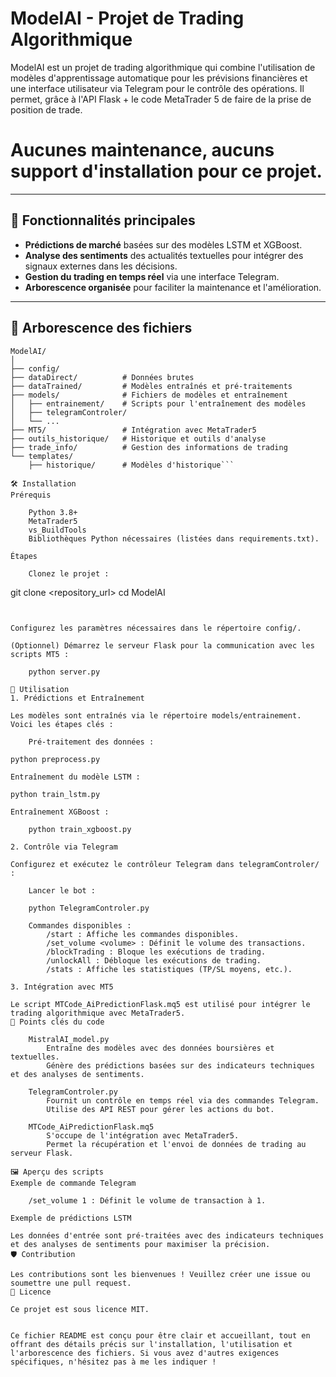 # ModelAI - Projet de Trading Algorithmique

ModelAI est un projet de trading algorithmique qui combine l'utilisation de modèles d'apprentissage automatique pour les prévisions financières et une interface utilisateur via Telegram pour le contrôle des opérations. Il permet, grâce à l'API Flask + le code MetaTrader 5 de faire de la prise de position de trade.

# Aucunes maintenance, aucuns support d'installation pour ce projet.

---

## 🚀 Fonctionnalités principales

- **Prédictions de marché** basées sur des modèles LSTM et XGBoost.
- **Analyse des sentiments** des actualités textuelles pour intégrer des signaux externes dans les décisions.
- **Gestion du trading en temps réel** via une interface Telegram.
- **Arborescence organisée** pour faciliter la maintenance et l'amélioration.

---

## 📂 Arborescence des fichiers

```plaintext
ModelAI/
│
├── config/
├── dataDirect/          # Données brutes
├── dataTrained/         # Modèles entraînés et pré-traitements
├── models/              # Fichiers de modèles et entraînement
│   ├── entrainement/    # Scripts pour l'entraînement des modèles
│   ├── telegramControler/
│   └── ...
├── MT5/                 # Intégration avec MetaTrader5
├── outils_historique/   # Historique et outils d'analyse
├── trade_info/          # Gestion des informations de trading
└── templates/
    ├── historique/      # Modèles d'historique```

🛠️ Installation
Prérequis

    Python 3.8+
    MetaTrader5
    vs_BuildTools
    Bibliothèques Python nécessaires (listées dans requirements.txt).

Étapes

    Clonez le projet :
```
git clone <repository_url>
cd ModelAI
```


Configurez les paramètres nécessaires dans le répertoire config/.

(Optionnel) Démarrez le serveur Flask pour la communication avec les scripts MT5 :

    python server.py

📖 Utilisation
1. Prédictions et Entraînement

Les modèles sont entraînés via le répertoire models/entrainement. Voici les étapes clés :

    Pré-traitement des données :

python preprocess.py

Entraînement du modèle LSTM :

python train_lstm.py

Entraînement XGBoost :

    python train_xgboost.py

2. Contrôle via Telegram

Configurez et exécutez le contrôleur Telegram dans telegramControler/ :

    Lancer le bot :

    python TelegramControler.py

    Commandes disponibles :
        /start : Affiche les commandes disponibles.
        /set_volume <volume> : Définit le volume des transactions.
        /blockTrading : Bloque les exécutions de trading.
        /unlockAll : Débloque les exécutions de trading.
        /stats : Affiche les statistiques (TP/SL moyens, etc.).

3. Intégration avec MT5

Le script MTCode_AiPredictionFlask.mq5 est utilisé pour intégrer le trading algorithmique avec MetaTrader5.
🧩 Points clés du code

    MistralAI_model.py
        Entraîne des modèles avec des données boursières et textuelles.
        Génère des prédictions basées sur des indicateurs techniques et des analyses de sentiments.

    TelegramControler.py
        Fournit un contrôle en temps réel via des commandes Telegram.
        Utilise des API REST pour gérer les actions du bot.

    MTCode_AiPredictionFlask.mq5
        S'occupe de l'intégration avec MetaTrader5.
        Permet la récupération et l'envoi de données de trading au serveur Flask.

🖼️ Aperçu des scripts
Exemple de commande Telegram

    /set_volume 1 : Définit le volume de transaction à 1.

Exemple de prédictions LSTM

Les données d'entrée sont pré-traitées avec des indicateurs techniques et des analyses de sentiments pour maximiser la précision.
🛡️ Contribution

Les contributions sont les bienvenues ! Veuillez créer une issue ou soumettre une pull request.
📄 Licence

Ce projet est sous licence MIT.


Ce fichier README est conçu pour être clair et accueillant, tout en offrant des détails précis sur l'installation, l'utilisation et l'arborescence des fichiers. Si vous avez d'autres exigences spécifiques, n'hésitez pas à me les indiquer !
